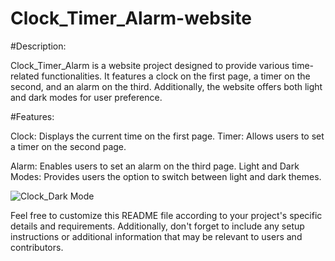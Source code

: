 # Clock_Timer_Alarm-website

#Description:

Clock_Timer_Alarm is a website project designed to provide various time-related functionalities. It features a clock on the first page, a timer on the second, and an alarm on the third. Additionally, the website offers both light and dark modes for user preference.


#Features:

Clock: Displays the current time on the first page.
Timer: Allows users to set a timer on the second page.

Alarm: Enables users to set an alarm on the third page.
Light and Dark Modes: Provides users the option to switch between light and dark themes.

![Clock_Dark Mode](https://github.com/Cata039/Clock_Timer_Alarm-website/assets/157022488/1e04a45b-9aef-4eaa-be0b-1e047c399e7b)


Feel free to customize this README file according to your project's specific details and requirements. Additionally, don't forget to include any setup instructions or additional information that may be relevant to users and contributors.
